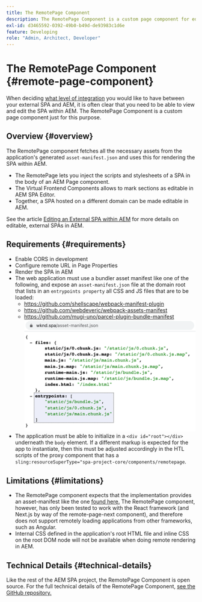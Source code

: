 ```yaml
---
title: The RemotePage Component
description: The RemotePage Component is a custom page component for editing remote React SPA within AEM.
exl-id: d3465592-0392-49b0-b49d-de93983c1d6e
feature: Developing
role: "Admin, Architect, Developer"
---
```

# The RemotePage Component {#remote-page-component}

When deciding [what level of integration](/help/implementing/developing/headful-headless.md) you would like to have between your external SPA and AEM, it is often clear that you need to be able to view and edit the SPA within AEM. The RemotePage Component is a custom page component just for this purpose.

## Overview {#overview}

The RemotePage component fetches all the necessary assets from the application's generated `asset-manifest.json` and uses this for rendering the SPA within AEM.

* The RemotePage lets you inject the scripts and stylesheets of a SPA in the body of an AEM Page component.
* The Virtual Frontend Components allows to mark sections as editable in AEM SPA Editor.
* Together, a SPA hosted on a different domain can be made editable in AEM.

See the article [Editing an External SPA within AEM](editing-external-spa.md) for more details on editable, external SPAs in AEM.

## Requirements {#requirements}

* Enable CORS in development
* Configure remote URL in Page Properties
* Render the SPA in AEM
* The web application must use a bundler asset manifest like one of the following, and expose an `asset-manifest.json` file at the domain root that lists in an `entrypoints property` all CSS and JS files that are to be loaded:
  * https://github.com/shellscape/webpack-manifest-plugin
  * https://github.com/webdeveric/webpack-assets-manifest
  * https://github.com/mugi-uno/parcel-plugin-bundle-manifest
    ![entrypoints property example](assets/asset-manifest-entrypoints.png)
* The application must be able to initialize in a `<div id="root"></div>` underneath the `body` element. If a different markup is expected for the app to instantiate, then this must be adjusted accordingly in the HTL scripts of the proxy component that has a `sling:resourceSuperType="spa-project-core/components/remotepage`.

## Limitations {#limitations}

* The RemotePage component expects that the implementation provides an asset-manifest like the one [found here.](https://github.com/shellscape/webpack-manifest-plugin) The RemotePage component, however, has only been tested to work with the React framework (and Next.js by way of the remote-page-next component), and therefore does not support remotely loading applications from other frameworks, such as Angular.
* Internal CSS defined in the application's root HTML file and inline CSS on the root DOM node will not be available when doing remote rendering in AEM.

## Technical Details {#technical-details}

Like the rest of the AEM SPA project, the RemotePage Component is open source. For the full technical details of the RemotePage Component, [see the GitHub repository.](https://github.com/adobe/aem-spa-project-core/tree/master/ui.apps/src/main/content/jcr_root/apps/spa-project-core/components/remotepage)
